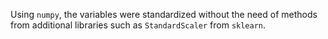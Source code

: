 Using `numpy`, the variables were standardized without the need of methods from additional libraries such as `StandardScaler` from `sklearn`.
